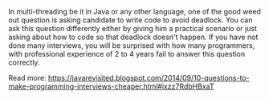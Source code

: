 

In multi-threading be it in Java or any other language, one of the good weed out question is asking candidate to write code to avoid deadlock. You can ask this question differently either by giving him a practical scenario or just asking about how to code so that deadlock doesn't happen. If you have not done many interviews, you will be surprised with how many programmers, with professional experience of 2 to 4 years fail to answer this question correctly.

Read more: https://javarevisited.blogspot.com/2014/09/10-questions-to-make-programming-interviews-cheaper.html#ixzz7RdbHBxaT